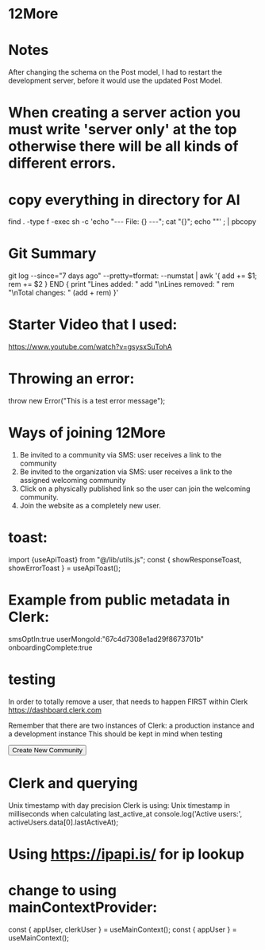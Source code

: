 # 12More

# Notes
After changing the schema on the Post model, I had to restart the development server, before it would use the updated Post Model.

# When creating a server action you must write 'server only' at the top otherwise there will be all kinds of different errors.

# copy everything in directory for AI
find . -type f -exec sh -c 'echo "--- File: {} ---"; cat "{}"; echo ""' \; | pbcopy

# Git Summary
git log --since="7 days ago" --pretty=tformat: --numstat | awk '{ add += $1; rem += $2 } END { print "Lines added: " add "\nLines removed: " rem "\nTotal changes: " (add + rem) }'

# Starter Video that I used:
https://www.youtube.com/watch?v=gsysxSuTohA

# Throwing an error:
throw new Error("This is a test error message");

# Ways of joining 12More
1. Be invited to a community via SMS: user receives a link to the community
2. Be invited to the organization via SMS: user receives a link to the assigned welcoming community
3. Click on a physically published link so the user can join the welcoming community.
4. Join the website as a completely new user. 

# toast:
import {useApiToast} from "@/lib/utils.js";
const { showResponseToast, showErrorToast } = useApiToast();

# Example from public metadata in Clerk:
smsOptIn:true
userMongoId:"67c4d7308e1ad29f8673701b"
onboardingComplete:true

# testing
In order to totally remove a user, that needs to happen FIRST within Clerk
https://dashboard.clerk.com

Remember that there are two instances of Clerk: a production instance and a development instance
This should be kept in mind when testing

<Button asChild className="mb-4" >
  <Link href={`/organizations/${organization.id}/community/create`}>Create New Community</Link>
</Button>

# Clerk and querying
Unix timestamp with day precision
Clerk is using: Unix timestamp in milliseconds when calculating last_active_at
console.log('Active users:', activeUsers.data[0].lastActiveAt);

# Using https://ipapi.is/ for ip lookup

# change to using mainContextProvider:
const { appUser, clerkUser } = useMainContext();
const { appUser } = useMainContext();
